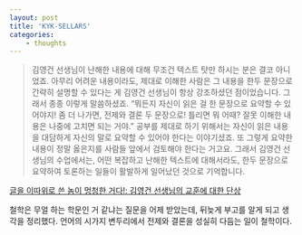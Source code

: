 ```yaml
--- 
layout: post 
title: 'KYK-SELLARS' 
categories:
    - thoughts
---
```


> 김영건 선생님이 난해한 내용에 대해 무조건 텍스트 탓만 하시는 분은 결코 아니었죠. 아무리 어려운 내용이라도, 제대로 이해한 사람은 그 내용을 한두 문장으로 간략히 설명할 수 있다는 게 김영건 선생님이 항상 강조하셨던 점이었습니다. 그래서 종종 이렇게 말씀하셨죠.
“뭐든지 자신이 읽은 걸 한 문장으로 요약할 수 있어야지! 좀 더 나가면, 전제와 결론 두 문장으로! 틀리면 뭐 어때? 잘못 이해한 내용은 나중에 고치면 되는 거야.”
공부를 제대로 하기 위해서는 자신이 읽은 내용을 대담하게 자신의 말로 요약할 수 있어야 한다는 이야기셨죠. 또 그렇게 요약한 내용이 정말 옳은지를 사람들 앞에서 검토해야 한다는 거고요. 그래서 김영건 선생님의 수업에서는, 어떤 복잡하고 난해한 텍스트에 대해서라도, 한두 문장으로 요약하여 토론하는 일들이 활발하게 일어났던 것으로 기억합니다.

[글을 이따위로 쓴 놈이 멍청한 거다!: 김영건 선생님의 교훈에 대한 단상](https://blog.naver.com/1019milk/222934430343)

철학은 무얼 하는 학문인 거 같냐는 질문을 어제 받았는데, 뒤늦게 부고를 알게 되고 생각을 정리했다. 언어의 시가지 변두리에서 전제와 결론을 성실히 다듬는 일이 철학이다.
